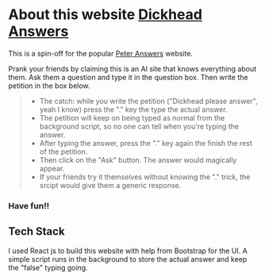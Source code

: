 # About this website [Dickhead Answers](https://arya002.github.io/)

This is a spin-off for the popular [Peter Answers](https://peteranswers.com/) website. 

Prank your friends by claiming this is an AI site that knows everything about them.
Ask them a question and type it in the question box.
Then write the petition in the box below.
> - The catch: while you write the petition ("Dickhead please answer", yeah I know) press the "." key the type the actual answer. 
> - The petition will keep on being typed as normal from the background script, so no one can tell when you're typing the answer. 
> - After typing the answer, press the "." key again the finish the rest of the petition. 
> - Then click on the "Ask" button. The answer would magically appear. 
> - If your friends try it themselves without knowing the "." trick, the srcipt would give them a generic response.
### Have fun!!

## Tech Stack

I used React js to build this website with help from Bootstrap for the UI.
A simple script runs in the background to store the actual answer and keep the "false" typing going.
